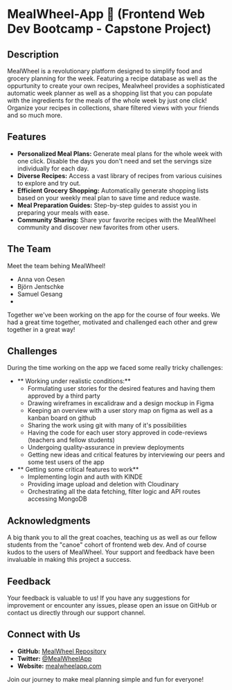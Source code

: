 # MealWheel-App 🥗 (Frontend Web Dev Bootcamp - Capstone Project)

## Description

MealWheel is a revolutionary platform designed to simplify food and grocery planning for the week. Featuring a recipe database as well as the oppurtunity to create your own recipes, Mealwheel provides a sophisticated automatic week planner as well as a shopping list that you can populate with the ingredients for the meals of the whole week by just one click!
Organize your recipes in collections, share filtered views with your friends and so much more.

## Features

- **Personalized Meal Plans:** Generate meal plans for the whole week with one click. Disable the days you don't need and set the servings size individually for each day.
- **Diverse Recipes:** Access a vast library of recipes from various cuisines to explore and try out.
- **Efficient Grocery Shopping:** Automatically generate shopping lists based on your weekly meal plan to save time and reduce waste.
- **Meal Preparation Guides:** Step-by-step guides to assist you in preparing your meals with ease.
- **Community Sharing:** Share your favorite recipes with the MealWheel community and discover new favorites from other users.

## The Team

Meet the team behing MealWheel!

-  Anna von Oesen
-  Björn Jentschke
-  Samuel Gesang
- 
Together we've been working on the app for the course of four weeks. We had a great time together, motivated and challenged each other and grew together in a great way!

## Challenges
During the time working on the app we faced some really tricky challenges:
- ** Working under realistic conditions:**
  - Formulating user stories for the desired features and having them approved by a third party
  - Drawing wireframes in excalidraw and a design mockup in Figma
  - Keeping an overview with a user story map on figma as well as a kanban board on github
  - Sharing the work using git with many of it's possibilities
  - Having the code for each user story approved in code-reviews (teachers and fellow students)
  - Undergoing quality-assurance in preview deployments
  - Getting new ideas and critical features by interviewing our peers and some test users of the app
- ** Getting some critical features to work**
  - Implementing login and auth with KINDE
  - Providing image upload and deletion with Cloudinary
  - Orchestrating all the data fetching, filter logic and API routes accessing MongoDB

## Acknowledgments

A big thank you to all the great coaches, teaching us as well as our fellow students from the "canoe" cohort of frontend web dev.
And of course kudos to the users of MealWheel.
Your support and feedback have been invaluable in making this project a success.

## Feedback

Your feedback is valuable to us! If you have any suggestions for improvement or encounter any issues, please open an issue on GitHub or contact us directly through our support channel.

## Connect with Us

- **GitHub:** [MealWheel Repository](https://github.com/username/mealwheel)
- **Twitter:** [@MealWheelApp](https://twitter.com/mealwheelapp)
- **Website:** [mealwheelapp.com](https://mealwheelapp.com)

Join our journey to make meal planning simple and fun for everyone!
